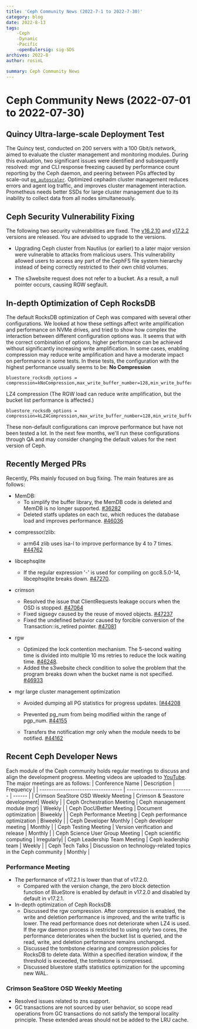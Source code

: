```yaml
---
title: 'Ceph Community News (2022-7-1 to 2022-7-30)'
category: blog
date: 2022-8-13
tags:
    -Ceph
    -Dynamic
    -Pacific
    -openEulersig: sig-SDS
archives: 2022-8
author: rosinL

summary: Ceph Community News
---
```


# Ceph Community News (2022-07-01 to 2022-07-30)

## Quincy Ultra-large-scale Deployment Test
The Quincy test, conducted on 200 servers with a 100 Gbit/s network, aimed to evaluate the cluster management and monitoring modules. During this evaluation, two significant issues were identified and subsequently resolved: mgr and CLI response freezing caused by performance count reporting by the Ceph daemon, and peering between PGs affected by scale-out [`pg_autoscaler`](https://docs.ceph.com/en/quincy/rados/operations/placement-groups/#autoscaling-placement-groups). Optimized cephadm cluster management reduces errors and agent log traffic, and improves cluster management interaction. Prometheus needs better SSDs for large cluster management due to its inability to collect data from all nodes simultaneously.

## Ceph Security Vulnerability Fixing
The following two security vulnerabilities are fixed. The [v16.2.10](https://ceph.io/en/news/blog/2022/v16-2-10-pacific-released/) and [v17.2.2](https://ceph.io/en/news/blog/2022/v17-2-2-quincy-released/) versions are released. You are advised to upgrade to the versions.

- Upgrading Ceph cluster from Nautilus (or earlier) to a later major version were vulnerable to attacks from malicious users. This vulnerability allowed users to access any part of the CephFS file system hierarchy instead of being correctly restricted to their own child volumes.

- The s3website request does not refer to a bucket. As a result, a null pointer occurs, causing RGW segfault.

## In-depth Optimization of Ceph RocksDB
The default RocksDB optimization of Ceph was compared with several other configurations. We looked at how these settings affect write amplification and performance on NVMe drives, and tried to show how complex the interaction between different configuration options was. It seems that with the correct combination of options, higher performance can be achieved without significantly increasing write amplification. In some cases, enabling compression may reduce write amplification and have a moderate impact on performance in some tests. In these tests, the configuration with the highest performance usually seems to be:
**No Compression**

```
bluestore_rocksdb_options = compression=kNoCompression,max_write_buffer_number=128,min_write_buffer_number_to_merge=16,compaction_style=kCompactionStyleLevel,write_buffer_size=8388608,max_background_jobs=4,level0_file_num_compaction_trigger=8,max_bytes_for_level_base=1073741824,max_bytes_for_level_multiplier=8,compaction_readahead_size=2MB,max_total_wal_size=1073741824,writable_file_max_buffer_size=0
```
LZ4 compression (The RGW load can reduce write amplification, but the bucket list performance is affected.)
```
bluestore_rocksdb_options = compression=kLZ4Compression,max_write_buffer_number=128,min_write_buffer_number_to_merge=16,compaction_style=kCompactionStyleLevel,write_buffer_size=8388608,max_background_jobs=4,level0_file_num_compaction_trigger=8,max_bytes_for_level_base=1073741824,max_bytes_for_level_multiplier=8,compaction_readahead_size=2MB,max_total_wal_size=1073741824,writable_file_max_buffer_size=0
```
These non-default configurations can improve performance but have not been tested a lot. In the next few months, we'll run these configurations through QA and may consider changing the default values for the next version of Ceph.

## Recently Merged PRs
Recently, PRs mainly focused on bug fixing. The main features are as follows:
* MemDB:
  - To simplify the buffer library, the MemDB code is deleted and MemDB is no longer supported. [#36282](https://github.com/ceph/ceph/pull/36282)
  - Deleted statfs updates on each txc, which reduces the database load and improves performance. [#46036](https://github.com/ceph/ceph/pull/46036)
- compressor/zlib:
  
  - arm64 zlib uses isa-l to improve performance by 4 to 7 times. [#44762](https://github.com/ceph/ceph/pull/44762)
- libcephsqlite
  
  - If the regular expression '-' is used for compiling on gcc8.5.0-14, libcephsqlite breaks down. [#47270](https://github.com/ceph/ceph/pull/47270).
- crimson
  
  - Resolved the issue that ClientRequests leakage occurs when the OSD is stopped. [#47064](https://github.com/ceph/ceph/pull/47064)
  - Fixed sigsegv caused by the reuse of moved objects. [#47237](https://github.com/ceph/ceph/pull/47237)
  - Fixed the undefined behavior caused by forcible conversion of the Transaction::is_retired pointer. [#47081](https://github.com/ceph/ceph/pull/47081)
- rgw
  
  - Optimized the lock contention mechanism. The 5-second waiting time is divided into multiple 10 ms retries to reduce the lock waiting time. [#46248](https://github.com/ceph/ceph/pull/46248).
  - Added the s3website check condition to solve the problem that the program breaks down when the bucket name is not specified. [#46933](https://github.com/ceph/ceph/pull/46933)
- mgr large cluster management optimization
  
  - Avoided dumping all PG statistics for progress updates. [[#44208](https://github.com/ceph/ceph/pull/44208)
  
  - Prevented pg_num from being modified within the range of pgp_num. [#44155](https://github.com/ceph/ceph/pull/44155)
  
  - Transfers the notification mgr only when the module needs to be notified. [#44162](https://github.com/ceph/ceph/pull/44162)

## Recent Ceph Developer News
Each module of the Ceph community holds regular meetings to discuss and align the development progress. Meeting videos are uploaded to [YouTube](https://www.youtube.com/channel/UCno-Fry25FJ7B4RycCxOtfw/videos). The major meetings are as follows:
| Conference Name                           | Description             | Frequency  |
| ----------------------------------- | ---------------------------- | ------ |
| Crimson SeaStore OSD Weekly Meeting | Crimson & Seastore development| Weekly  |
| Ceph Orchestration Meeting          | Ceph management module (mgr)     | Weekly |
| Ceph DocUBetter Meeting             | Document optimization                    | Biweekly  |
| Ceph Performance Meeting            | Ceph performance optimization                | Biweekly  |
| Ceph Developer Monthly              | Ceph developer meeting        | Monthly  |
| Ceph Testing Meeting                | Version verification and release          | Monthly |
| Ceph Science User Group Meeting     | Ceph scientific computing        | Irregularly|
| Ceph Leadership Team Meeting        | Ceph leadership team            | Weekly |
| Ceph Tech Talks                    | Discussion on technology-related topics in the Ceph community | Monthly |

### Performance Meeting
- The performance of v17.2.1 is lower than that of v17.2.0.
  - Compared with the version change, the zero block detection function of BlueStore is enabled by default in v17.2.0 and disabled by default in v17.2.1.
- In-depth optimization of Ceph RocksDB
  - Discussed the rgw compression. After compression is enabled, the write and deletion performance is improved, and the write traffic is lower. The read performance does not deteriorate when LZ4 is used. If the rgw daemon process is restricted to using only two cores, the performance deteriorates when the bucket list is queried, and the read, write, and deletion performance remains unchanged.
  - Discussed the tombstone clearing and compression policies for RocksDB to delete data. Within a specified iteration window, if the threshold is exceeded, the tombstone is compressed.
  - Discussed bluestore statfs statistics optimization for the upcoming new WAL.

### Crimson SeaStore OSD Weekly Meeting
- Resolved issues related to zns support.
- GC transactions are not sourced by user behavior, so scope read operations from GC transactions do not satisfy the temporal locality principle. These extended areas should not be added to the LRU cache.
